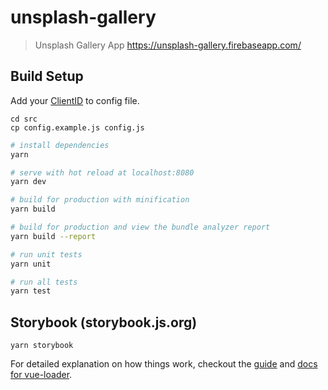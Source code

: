 # unsplash-gallery

> Unsplash Gallery App
https://unsplash-gallery.firebaseapp.com/

## Build Setup
Add your [ClientID](https://unsplash.com/oauth/applications) to config file.
```
cd src
cp config.example.js config.js
```

``` bash
# install dependencies
yarn

# serve with hot reload at localhost:8080
yarn dev

# build for production with minification
yarn build

# build for production and view the bundle analyzer report
yarn build --report

# run unit tests
yarn unit

# run all tests
yarn test
```

## Storybook (storybook.js.org)
```
yarn storybook
```

For detailed explanation on how things work, checkout the [guide](http://vuejs-templates.github.io/webpack/) and [docs for vue-loader](http://vuejs.github.io/vue-loader).
